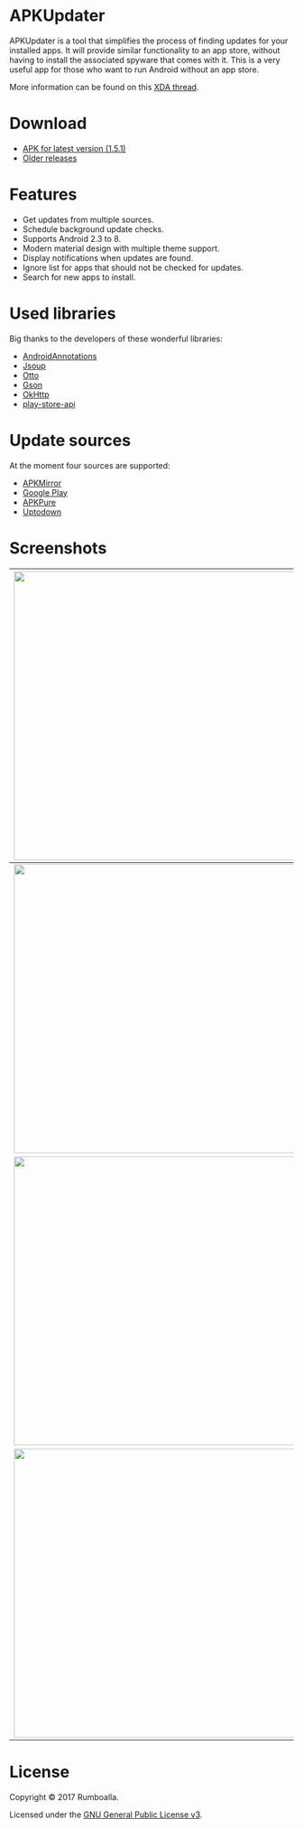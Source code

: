 # APKUpdater
APKUpdater is a tool that simplifies the process of finding updates for your installed apps. It will provide similar functionality to an app store, without having to install the associated spyware that comes with it. This is a very useful app for those who want to run Android without an app store.

More information can be found on this [XDA thread](https://forum.xda-developers.com/android/apps-games/app-apkupdater-t3444517).

# Download
* [APK for latest version (1.5.1)](https://github.com/rumboalla/apkupdater/releases/download/1.5.1/app-release.apk)
* [Older releases](https://github.com/rumboalla/apkupdater/releases)

# Features
* Get updates from multiple sources.
* Schedule background update checks.
* Supports Android 2.3 to 8.
* Modern material design with multiple theme support.
* Display notifications when updates are found.
* Ignore list for apps that should not be checked for updates.
* Search for new apps to install.

# Used libraries
Big thanks to the developers of these wonderful libraries:
* [AndroidAnnotations](https://github.com/androidannotations/androidannotations)
* [Jsoup](https://github.com/jhy/jsoup)
* [Otto](https://github.com/square/otto)
* [Gson](https://github.com/google/gson)
* [OkHttp](https://github.com/square/okhttp)
* [play-store-api](https://github.com/yeriomin/play-store-api)

# Update sources
At the moment four sources are supported:
* [APKMirror](https://www.apkmirror.com)
* [Google Play](https://play.google.com)
* [APKPure](https://apkpure.com)
* [Uptodown](https://en.uptodown.com)

# Screenshots
<img src="https://user-images.githubusercontent.com/21153554/27194453-7f4fd10c-51fa-11e7-81e1-1ad6bf11a05d.png" width="512"> | <img src="https://user-images.githubusercontent.com/21153554/27194451-7f4b85b6-51fa-11e7-8cfb-da192a9a3bf6.png" width="512">
------------ | -------------
<img src="https://user-images.githubusercontent.com/21153554/27194454-7f561ef4-51fa-11e7-9cb8-9db0345a221e.png" width="512"> | <img src="https://user-images.githubusercontent.com/21153554/27194455-7f5c9f9a-51fa-11e7-9ea6-1538dd1ff3d7.png" width="512">
<img src="https://user-images.githubusercontent.com/21153554/27194448-7f21f6c4-51fa-11e7-8d7e-383a094df6e1.png" width="512"> | <img src="https://user-images.githubusercontent.com/21153554/27194450-7f3e11a6-51fa-11e7-9053-e91862a413f5.png" width="512">
<img src="https://user-images.githubusercontent.com/21153554/27254067-6951e334-5378-11e7-81ab-d8acca871262.png" width="512"> | <img src="https://user-images.githubusercontent.com/21153554/27194452-7f4f7fa4-51fa-11e7-8fc3-985212bfa749.png" width="512">

# License
Copyright &copy; 2017 Rumboalla.

Licensed under the [GNU General Public License v3](https://www.gnu.org/licenses/gpl-3.0.en.html).
